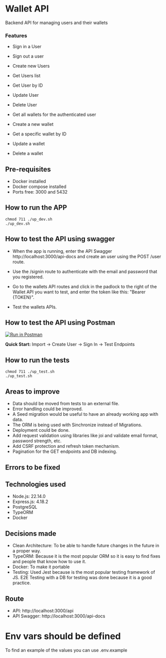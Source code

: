 # Wallet API

Backend API for managing users and their wallets

### Features

- Sign in a User
- Sign out a user

- Create new Users
- Get Users list
- Get User by ID
- Update User
- Delete User

- Get all wallets for the authenticated user
- Create a new wallet
- Get a specific wallet by ID
- Update a wallet
- Delete a wallet

## Pre-requisites
- Docker installed
- Docker compose installed
- Ports free: 3000 and 5432

## How to run the APP

```
chmod 711 ./up_dev.sh
./up_dev.sh
```

## How to test the API using swagger

- When the app is running, enter the API Swagger http://localhost:3000/api-docs and create an user using the POST /user route.

- Use the /signin route to authenticate with the email and password that you registered.

- Go to the wallets API routes and click in the padlock to the right of the Wallet API you want to test, and enter the token like this: "Bearer {TOKEN}".

- Test the wallets APIs.

## How to test the API using Postman

[![Run in Postman](https://run.pstmn.io/button.svg)](./docs/postman-collection.json)

**Quick Start:** Import → Create User → Sign In → Test Endpoints

## How to run the tests

```
chmod 711 ./up_test.sh
./up_test.sh
```

## Areas to improve

- Data should be moved from tests to an external file.
- Error handling could be improved.
- A Seed migration would be useful to have an already working app with data.
- The ORM is being used with Sinchronize instead of Migrations.
- Deployment could be done.
- Add request validation using libraries like joi and validate email format, password strength, etc.
- Add CSRF protection and refresh token mechanism.
- Pagination for the GET endpoints and DB indexing.

## Errors to be fixed

## Technologies used

- Node.js: 22.14.0
- Express.js: 4.18.2
- PostgreSQL
- TypeORM
- Docker

## Decisions made

- Clean Architecture: To be able to handle future changes in the future in a proper way.
- TypeORM: Because it is the most popular ORM so it is easy to find fixes and people that know how to use it.
- Docker: To make it portable
- Testing: Used Jest because is the most popular testing framework of JS. E2E Testing with a DB for testing was done because it is a good practice.

## Route

- API: http://localhost:3000/api
- API Swagger: http://localhost:3000/api-docs

# Env vars should be defined

To find an example of the values you can use .env.example